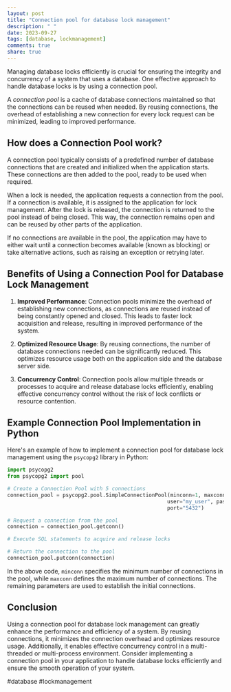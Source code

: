 ```yaml
---
layout: post
title: "Connection pool for database lock management"
description: " "
date: 2023-09-27
tags: [database, lockmanagement]
comments: true
share: true
---
```


Managing database locks efficiently is crucial for ensuring the integrity and concurrency of a system that uses a database. One effective approach to handle database locks is by using a connection pool.

A *connection pool* is a cache of database connections maintained so that the connections can be reused when needed. By reusing connections, the overhead of establishing a new connection for every lock request can be minimized, leading to improved performance.

## How does a Connection Pool work?

A connection pool typically consists of a predefined number of database connections that are created and initialized when the application starts. These connections are then added to the pool, ready to be used when required.

When a lock is needed, the application requests a connection from the pool. If a connection is available, it is assigned to the application for lock management. After the lock is released, the connection is returned to the pool instead of being closed. This way, the connection remains open and can be reused by other parts of the application.

If no connections are available in the pool, the application may have to either wait until a connection becomes available (known as blocking) or take alternative actions, such as raising an exception or retrying later.

## Benefits of Using a Connection Pool for Database Lock Management

1. **Improved Performance**: Connection pools minimize the overhead of establishing new connections, as connections are reused instead of being constantly opened and closed. This leads to faster lock acquisition and release, resulting in improved performance of the system.

2. **Optimized Resource Usage**: By reusing connections, the number of database connections needed can be significantly reduced. This optimizes resource usage both on the application side and the database server side.

3. **Concurrency Control**: Connection pools allow multiple threads or processes to acquire and release database locks efficiently, enabling effective concurrency control without the risk of lock conflicts or resource contention.

## Example Connection Pool Implementation in Python

Here's an example of how to implement a connection pool for database lock management using the `psycopg2` library in Python:

```python
import psycopg2
from psycopg2 import pool

# Create a Connection Pool with 5 connections
connection_pool = psycopg2.pool.SimpleConnectionPool(minconn=1, maxconn=5, database="my_database",
                                                    user="my_user", password="my_password", host="localhost",
                                                    port="5432")

# Request a connection from the pool
connection = connection_pool.getconn()

# Execute SQL statements to acquire and release locks

# Return the connection to the pool
connection_pool.putconn(connection)
```

In the above code, `minconn` specifies the minimum number of connections in the pool, while `maxconn` defines the maximum number of connections. The remaining parameters are used to establish the initial connections.

## Conclusion

Using a connection pool for database lock management can greatly enhance the performance and efficiency of a system. By reusing connections, it minimizes the connection overhead and optimizes resource usage. Additionally, it enables effective concurrency control in a multi-threaded or multi-process environment. Consider implementing a connection pool in your application to handle database locks efficiently and ensure the smooth operation of your system.

#database #lockmanagement